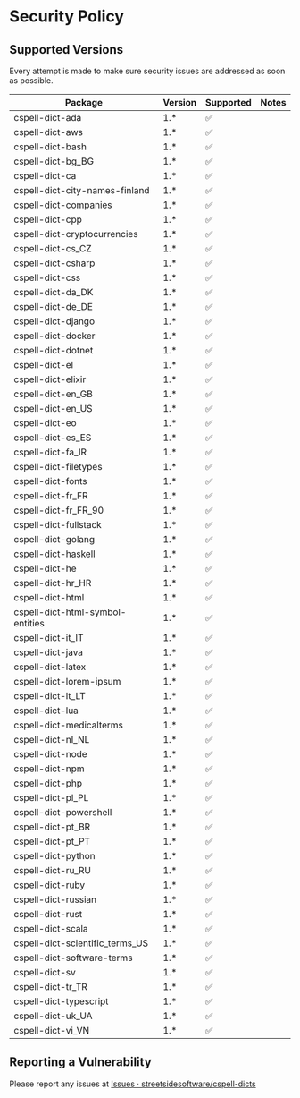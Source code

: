 # Security Policy

## Supported Versions

Every attempt is made to make sure security issues are addressed as soon as possible.

| Package                          | Version | Supported          | Notes |
| -------------------------------- | ------- | ------------------ | ----- |
| cspell-dict-ada                  | 1.\*    | :white_check_mark: |       |
| cspell-dict-aws                  | 1.\*    | :white_check_mark: |       |
| cspell-dict-bash                 | 1.\*    | :white_check_mark: |       |
| cspell-dict-bg_BG                | 1.\*    | :white_check_mark: |       |
| cspell-dict-ca                   | 1.\*    | :white_check_mark: |       |
| cspell-dict-city-names-finland   | 1.\*    | :white_check_mark: |       |
| cspell-dict-companies            | 1.\*    | :white_check_mark: |       |
| cspell-dict-cpp                  | 1.\*    | :white_check_mark: |       |
| cspell-dict-cryptocurrencies     | 1.\*    | :white_check_mark: |       |
| cspell-dict-cs_CZ                | 1.\*    | :white_check_mark: |       |
| cspell-dict-csharp               | 1.\*    | :white_check_mark: |       |
| cspell-dict-css                  | 1.\*    | :white_check_mark: |       |
| cspell-dict-da_DK                | 1.\*    | :white_check_mark: |       |
| cspell-dict-de_DE                | 1.\*    | :white_check_mark: |       |
| cspell-dict-django               | 1.\*    | :white_check_mark: |       |
| cspell-dict-docker               | 1.\*    | :white_check_mark: |       |
| cspell-dict-dotnet               | 1.\*    | :white_check_mark: |       |
| cspell-dict-el                   | 1.\*    | :white_check_mark: |       |
| cspell-dict-elixir               | 1.\*    | :white_check_mark: |       |
| cspell-dict-en_GB                | 1.\*    | :white_check_mark: |       |
| cspell-dict-en_US                | 1.\*    | :white_check_mark: |       |
| cspell-dict-eo                   | 1.\*    | :white_check_mark: |       |
| cspell-dict-es_ES                | 1.\*    | :white_check_mark: |       |
| cspell-dict-fa_IR                | 1.\*    | :white_check_mark: |       |
| cspell-dict-filetypes            | 1.\*    | :white_check_mark: |       |
| cspell-dict-fonts                | 1.\*    | :white_check_mark: |       |
| cspell-dict-fr_FR                | 1.\*    | :white_check_mark: |       |
| cspell-dict-fr_FR_90             | 1.\*    | :white_check_mark: |       |
| cspell-dict-fullstack            | 1.\*    | :white_check_mark: |       |
| cspell-dict-golang               | 1.\*    | :white_check_mark: |       |
| cspell-dict-haskell              | 1.\*    | :white_check_mark: |       |
| cspell-dict-he                   | 1.\*    | :white_check_mark: |       |
| cspell-dict-hr_HR                | 1.\*    | :white_check_mark: |       |
| cspell-dict-html                 | 1.\*    | :white_check_mark: |       |
| cspell-dict-html-symbol-entities | 1.\*    | :white_check_mark: |       |
| cspell-dict-it_IT                | 1.\*    | :white_check_mark: |       |
| cspell-dict-java                 | 1.\*    | :white_check_mark: |       |
| cspell-dict-latex                | 1.\*    | :white_check_mark: |       |
| cspell-dict-lorem-ipsum          | 1.\*    | :white_check_mark: |       |
| cspell-dict-lt_LT                | 1.\*    | :white_check_mark: |       |
| cspell-dict-lua                  | 1.\*    | :white_check_mark: |       |
| cspell-dict-medicalterms         | 1.\*    | :white_check_mark: |       |
| cspell-dict-nl_NL                | 1.\*    | :white_check_mark: |       |
| cspell-dict-node                 | 1.\*    | :white_check_mark: |       |
| cspell-dict-npm                  | 1.\*    | :white_check_mark: |       |
| cspell-dict-php                  | 1.\*    | :white_check_mark: |       |
| cspell-dict-pl_PL                | 1.\*    | :white_check_mark: |       |
| cspell-dict-powershell           | 1.\*    | :white_check_mark: |       |
| cspell-dict-pt_BR                | 1.\*    | :white_check_mark: |       |
| cspell-dict-pt_PT                | 1.\*    | :white_check_mark: |       |
| cspell-dict-python               | 1.\*    | :white_check_mark: |       |
| cspell-dict-ru_RU                | 1.\*    | :white_check_mark: |       |
| cspell-dict-ruby                 | 1.\*    | :white_check_mark: |       |
| cspell-dict-russian              | 1.\*    | :white_check_mark: |       |
| cspell-dict-rust                 | 1.\*    | :white_check_mark: |       |
| cspell-dict-scala                | 1.\*    | :white_check_mark: |       |
| cspell-dict-scientific_terms_US  | 1.\*    | :white_check_mark: |       |
| cspell-dict-software-terms       | 1.\*    | :white_check_mark: |       |
| cspell-dict-sv                   | 1.\*    | :white_check_mark: |       |
| cspell-dict-tr_TR                | 1.\*    | :white_check_mark: |       |
| cspell-dict-typescript           | 1.\*    | :white_check_mark: |       |
| cspell-dict-uk_UA                | 1.\*    | :white_check_mark: |       |
| cspell-dict-vi_VN                | 1.\*    | :white_check_mark: |       |

## Reporting a Vulnerability

Please report any issues at [Issues · streetsidesoftware/cspell-dicts](https://github.com/streetsidesoftware/cspell-dicts/issues)

<!--- cspell:ignore medicalterms -->

